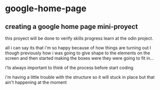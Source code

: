 # google-home-page
## creating a google home page mini-proyect



this proyect will be done to verify skills progress learn at the odin project.


all i can say its that i'm so happy because of how things are turning out
I though previously how i was going to give shape to the elements on the screen and then started making the boxes were they were going to fit in...

i'ts always important to think of the process before start coding

i'm having a little trouble with the structure so it will stuck in place but that ain't happening at the moment   


